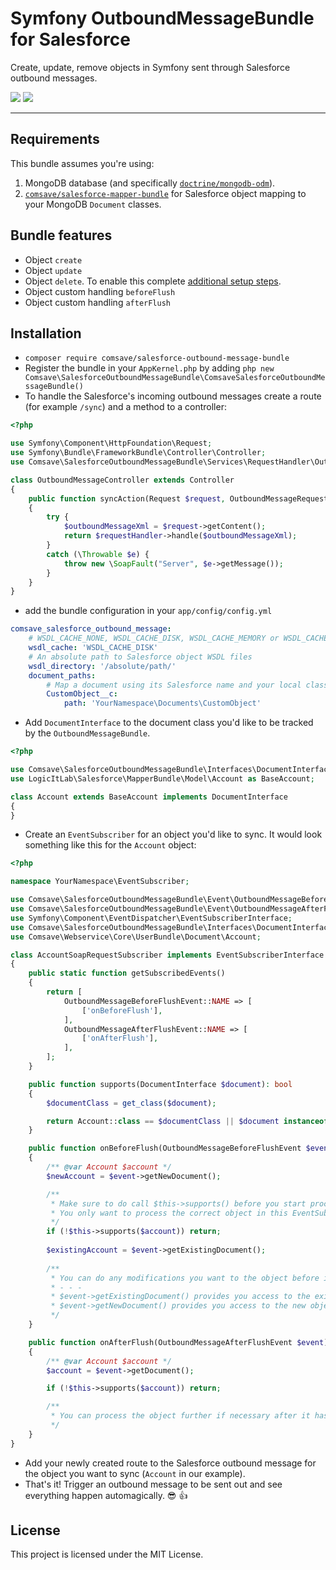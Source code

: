 # Symfony OutboundMessageBundle for Salesforce

Create, update, remove objects in Symfony sent through Salesforce outbound messages. 

![](https://img.shields.io/github/v/release/comsave/salesforce-outbound-message-bundle)
![](https://img.shields.io/travis/comsave/salesforce-outbound-message-bundle)

---

## Requirements

This bundle assumes you're using:

1) MongoDB database (and specifically [`doctrine/mongodb-odm`](https://github.com/doctrine/mongodb-odm)).
2) [`comsave/salesforce-mapper-bundle`](https://github.com/comsave/salesforce-mapper-bundle) for Salesforce object mapping to your MongoDB `Document` classes.

## Bundle features

* Object `create`
* Object `update`
* Object `delete`. To enable this complete [additional setup steps](README-setup-removal.md).
* Object custom handling `beforeFlush`
* Object custom handling `afterFlush`

## Installation

* ```composer require comsave/salesforce-outbound-message-bundle``` 
* Register the bundle in your `AppKernel.php` by adding ```php new Comsave\SalesforceOutboundMessageBundle\ComsaveSalesforceOutboundMessageBundle() ```
* To handle the Salesforce's incoming outbound messages create a route (for example `/sync`) and a method to a controller: 
```php
<?php

use Symfony\Component\HttpFoundation\Request;
use Symfony\Bundle\FrameworkBundle\Controller\Controller;
use Comsave\SalesforceOutboundMessageBundle\Services\RequestHandler\OutboundMessageRequestHandler;

class OutboundMessageController extends Controller
{
    public function syncAction(Request $request, OutboundMessageRequestHandler $requestHandler)
    {
        try {
            $outboundMessageXml = $request->getContent();
            return $requestHandler->handle($outboundMessageXml);
        }
        catch (\Throwable $e) {
            throw new \SoapFault("Server", $e->getMessage());
        }
    }
}
```
* add the bundle configuration in your `app/config/config.yml`
```yaml
comsave_salesforce_outbound_message:
    # WSDL_CACHE_NONE, WSDL_CACHE_DISK, WSDL_CACHE_MEMORY or WSDL_CACHE_BOTH
    wsdl_cache: 'WSDL_CACHE_DISK'                     
    # An absolute path to Salesforce object WSDL files
    wsdl_directory: '/absolute/path/' 
    document_paths:
        # Map a document using its Salesforce name and your local class 
        CustomObject__c:              
            path: 'YourNamespace\Documents\CustomObject'
```
* Add `DocumentInterface` to the document class you'd like to be tracked by the `OutboundMessageBundle`.
```php
<?php

use Comsave\SalesforceOutboundMessageBundle\Interfaces\DocumentInterface;
use LogicItLab\Salesforce\MapperBundle\Model\Account as BaseAccount;

class Account extends BaseAccount implements DocumentInterface
{
}
```
* Create an `EventSubscriber` for an object you'd like to sync. It would look something like this for the `Account` object:
```php
<?php

namespace YourNamespace\EventSubscriber;

use Comsave\SalesforceOutboundMessageBundle\Event\OutboundMessageBeforeFlushEvent;
use Comsave\SalesforceOutboundMessageBundle\Event\OutboundMessageAfterFlushEvent;
use Symfony\Component\EventDispatcher\EventSubscriberInterface;
use Comsave\SalesforceOutboundMessageBundle\Interfaces\DocumentInterface; 
use Comsave\Webservice\Core\UserBundle\Document\Account;

class AccountSoapRequestSubscriber implements EventSubscriberInterface
{
    public static function getSubscribedEvents()
    {
        return [
            OutboundMessageBeforeFlushEvent::NAME => [
                ['onBeforeFlush'],
            ],
            OutboundMessageAfterFlushEvent::NAME => [
                ['onAfterFlush'],
            ],
        ];
    }

    public function supports(DocumentInterface $document): bool
    {
        $documentClass = get_class($document);

        return Account::class == $documentClass || $document instanceof Account;
    }

    public function onBeforeFlush(OutboundMessageBeforeFlushEvent $event)
    {
        /** @var Account $account */
        $newAccount = $event->getNewDocument();

        /**
         * Make sure to do call $this->supports() before you start processing the object
         * You only want to process the correct object in this EventSubscriber (which is Account in this case)
         */
        if (!$this->supports($account)) return; 
    
        $existingAccount = $event->getExistingDocument();
        
        /**
         * You can do any modifications you want to the object before it get's saved (flushed) to the database.
         * - - -
         * $event->getExistingDocument() provides you access to the existing object (if it exists) 
         * $event->getNewDocument() provides you access to the new object delivered by the outbound message
         */
    }

    public function onAfterFlush(OutboundMessageAfterFlushEvent $event)
    {
        /** @var Account $account */
        $account = $event->getDocument();

        if (!$this->supports($account)) return; 

        /**
         * You can process the object further if necessary after it has been saved (flushed) to the database.
         */
    }
}
```
* Add your newly created route to the Salesforce outbound message for the object you want to sync (`Account` in our example).
* That's it! Trigger an outbound message to be sent out and see everything happen automagically. 😎 👍

## License

This project is licensed under the MIT License.